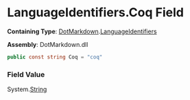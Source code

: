 # LanguageIdentifiers\.Coq Field

**Containing Type**: [DotMarkdown](../../README.md)\.[LanguageIdentifiers](../README.md)

**Assembly**: DotMarkdown\.dll

```csharp
public const string Coq = "coq"
```

### Field Value

System\.[String](https://docs.microsoft.com/en-us/dotnet/api/system.string)